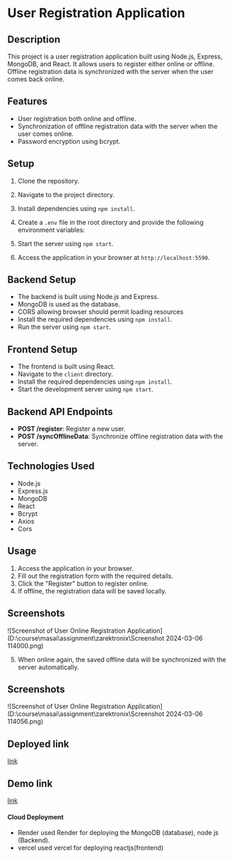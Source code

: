 # User Registration Application

## Description
This project is a user registration application built using Node.js, Express, MongoDB, and React. It allows users to register either online or offline. Offline registration data is synchronized with the server when the user comes back online.

## Features
- User registration both online and offline.
- Synchronization of offline registration data with the server when the user comes online.
- Password encryption using bcrypt.


## Setup
1. Clone the repository.
2. Navigate to the project directory.
3. Install dependencies using `npm install`.
4. Create a `.env` file in the root directory and provide the     following environment variables:

5. Start the server using `npm start`.
6. Access the application in your browser at `http://localhost:5590`.

## Backend Setup
- The backend is built using Node.js and Express.
- MongoDB is used as the database.
- CORS  allowing browser should permit loading resources
- Install the required dependencies using `npm install`.
- Run the server using `npm start`.

## Frontend Setup
- The frontend is built using React.
- Navigate to the `client` directory.
- Install the required dependencies using `npm install`.
- Start the development server using `npm start`.

## Backend API Endpoints
- **POST /register**: Register a new user.
- **POST /syncOfflineData**: Synchronize offline registration data with the server.

## Technologies Used
- Node.js
- Express.js
- MongoDB
- React
- Bcrypt
- Axios
- Cors

## Usage
1. Access the application in your browser.
2. Fill out the registration form with the required details.
3. Click the "Register" button to register online.
4. If offline, the registration data will be saved locally.
## Screenshots

![Screenshot of User  Online Registration Application](D:\course\masai\assignment\zarektronix\Screenshot 2024-03-06 114000.png)

5. When online again, the saved offline data will be synchronized with the server automatically.

## Screenshots

![Screenshot of User  Online Registration Application](D:\course\masai\assignment\zarektronix\Screenshot 2024-03-06 114056.png)


## Deployed link
[link](https://zerkofrontend-ltjdnht5q-srinivasgokarla.vercel.app/)

## Demo link
[link](https://drive.google.com/file/d/1IPccz1aYUQ0DhHLZJZJbfSgElyASy148/view?usp=sharing)

#### Cloud Deployment

- Render
used Render for deploying the MongoDB (database), node js (Backend).
- vercel 
used vercel for deploying reactjs(frontend)

